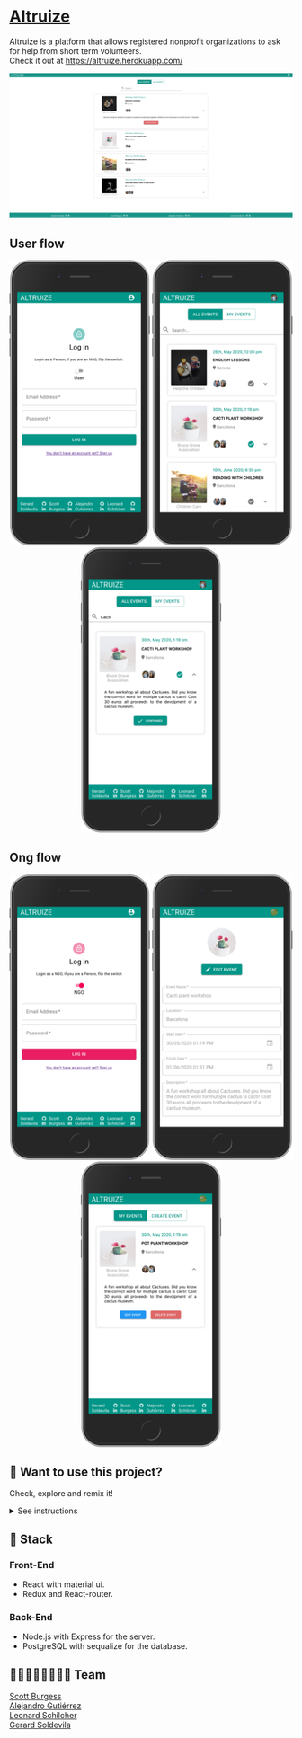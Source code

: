 # [Altruize](https://altruize.herokuapp.com/)
Altruize is a platform that allows registered nonprofit organizations to ask for help from short term volunteers.     
Check it out at https://altruize.herokuapp.com/

    
<div>
  <img src="client/src/assets/main.png" alt="Home" >
</div>

## User flow

<div align='center'>
  <img src="client/src/assets/user_login.png" alt="user login" width="250">
  <img src="client/src/assets/event_list_user.png" alt="user event list" width="250">
  <img src="client/src/assets/user_event_confirmed.png" alt="user event confirmed" width="250">
</div> 

## Ong flow

<div align='center'>
  <img src="client/src/assets/NGO_login.png" alt="NGO login" width="250">
  <img src="client/src/assets/edit_event.png" alt="NGO edit event" width="250">
  <img src="client/src/assets/NGO_event_tile.png" alt="NGO event tile" width="250">
</div> 

## 🧪 Want to use this project?
Check, explore and remix it!
<details><summary>See instructions</summary><br>
    
#### 1. Fork and the clone the repository       
#### 2. In the root directoy run `npm run install:all`.       
#### 3. Add your env variables:       
#### 3.1 server --> .env.example (save as .env)     

```txt
PORT=<the port you like but no 3000>
PSQL_DB_NAME=<'db name'>
PSQL_DB_USER=<'user name'>
PSQL_DB_PASSWORD=<'leave it blank if you dont want a password'>
PSQL_DB_HOST='localhost'
TOKEN_SECRET=<'a secret alpahumeric string'>
```
#### 4. Start your postgresSQL
#### 5. In the root directoy run `npm run start:all`.
#### 6. 🚀 Open [http://localhost:3000](http://localhost:3000) to view it in your browser, and start using the app!

</details>

## 🥞 Stack

### Front-End
* React with material ui.
* Redux and React-router.

### Back-End
* Node.js with Express for the server.
* PostgreSQL with sequalize for the database.  

## 👨‍💻👨‍💻👨‍💻👨‍💻  Team
[Scott Burgess](https://github.com/Scottburg)     
[Alejandro Gutiérrez](https://github.com/AlejandroGutierrezB)     
[Leonard Schilcher](https://github.com/LeonardvS)     
[Gerard Soldevila](https://github.com/gsolde)    

     
